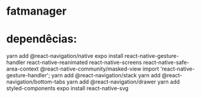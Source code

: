 # fatmanager


# dependêcias:
yarn add @react-navigation/native
expo install react-native-gesture-handler react-native-reanimated react-native-screens react-native-safe-area-context @react-native-community/masked-view
import 'react-native-gesture-handler';
yarn add @react-navigation/stack
yarn add @react-navigation/bottom-tabs
yarn add @react-navigation/drawer
yarn add styled-components
expo install react-native-svg